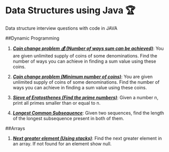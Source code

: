 # Data Structures using Java :trophy:
Data structure interview questions with code in JAVA

##Dynamic Programming
1) [***Coin change problem :moneybag: (Number of ways sum can be achieved)***](Data-Structures-Java/blob/master/src/com/anudev/ds/dynamicprogramming/CoinChangeProblem.java): You are given unlimited supply of coins of some denominations. Find the number of ways you can achieve in finding a sum value using these coins.

2) [***Coin change problem (Minimum number of coins)***](Data-Structures-Java/blob/master/src/com/anudev/ds/dynamicprogramming/CoinChangeProblem.java): You are given unlimited supply of coins of some denominations. Find the number of ways you can achieve in finding a sum value using these coins.

3) [***Sieve of Eratosthenes (Find the prime numbers)***](Data-Structures-Java/blob/master/src/com/anudev/ds/dynamicprogramming/SeiveOfEratosthenes.java): Given a number n, print all primes smaller than or equal to n.

4) [***Longest Common Subsequence***](Data-Structures-Java/blob/master/src/com/anudev/ds/dynamicprogramming/LongestCommonSubsequence.java): Given two sequences, find the length of the longest subsequence present in both of them.

##Arrays

1) [***Next greater element (Using stacks)***](Data-Structures-Java/blob/master/src/com/anudev/ds/arrays/NextGreaterElement.java): Find the next greater element in an array. If not found for an element show null.